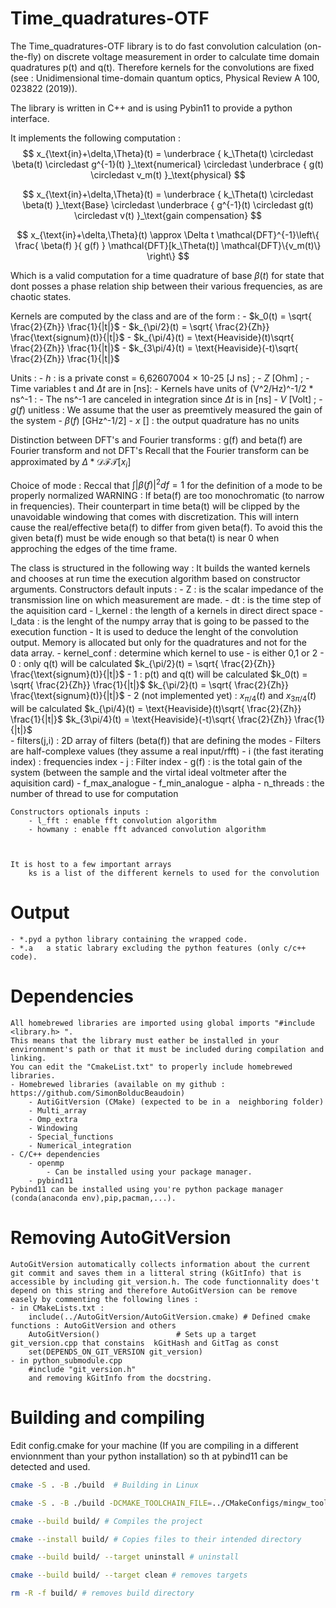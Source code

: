 # Time_quadratures-OTF
The Time_quadratures-OTF library is to do fast convolution calculation (on-the-fly) on discrete voltage measurement in order to calculate time domain quadratures p(t) and q(t). Therefore kernels for the convolutions are fixed (see : Unidimensional time-domain quantum optics, Physical Review A 100, 023822 (2019)).  
 
The library is written in C++ and is using Pybin11 to provide a python interface.

It implements the following computation :
$$
	x_{\text{in}+\delta,\Theta}(t) 
	=
	\underbrace
	{
		k_\Theta(t) \circledast \beta(t) \circledast g^{-1}(t)
	}_\text{numerical}
	\circledast
	\underbrace
	{ 
		g(t) \circledast v_m(t) 
	}_\text{physical}
$$

$$
	x_{\text{in}+\delta,\Theta}(t)
	=
	\underbrace
	{
		k_\Theta(t) \circledast \beta(t) 
	}_\text{Base}
	\circledast
	\underbrace
	{ 
		g^{-1}(t) \circledast g(t) \circledast v(t) 
	}_\text{gain compensation}
$$

$$
	x_{\text{in}+\delta,\Theta}(t)
	\approx
	\Delta t \mathcal{DFT}^{-1}\left\{ \frac{ \beta(f) }{ g(f) } \mathcal{DFT}[k_\Theta(t)] \mathcal{DFT}\{v_m(t)\}   \right\}
$$

Which is a valid computation for a time quadrature of base $\beta(t)$ for state that dont posses 
a phase relation ship between their various frequencies, as are chaotic states.

Kernels are computed by the class and are of the form :
	- $k_0(t) = \sqrt{ \frac{2}{Zh}} \frac{1}{|t|}$
	- $k_{\pi/2}(t) = \sqrt{ \frac{2}{Zh}} \frac{\text{signum}(t)}{|t|}$
	- $k_{\pi/4}(t) = \text{Heaviside}(t)\sqrt{ \frac{2}{Zh}} \frac{1}{|t|}$
	- $k_{3\pi/4}(t) = \text{Heaviside}(-t)\sqrt{ \frac{2}{Zh}} \frac{1}{|t|}$

Units :
	- $h$ : is a private const =  6,62607004 × 10-25 [J ns] ;
	- $Z$ [Ohm] ;
	- Time variables t and $\Delta t$ are in [ns]: 
	- Kernels have units of (V^2/Hz)^-1/2 * ns^-1 :
		- The  ns^-1 are canceled in integration since $\Delta t$ is in [ns]
	- $V$ [Volt] ;
	- $g(f)$ unitless : We assume that the user as preemtively measured the gain of the system
	- $\beta(f)$ [GHz^-1/2]
	- $x$ [] : the output quadrature has no units
	
Distinction between DFT's and Fourier transforms :
	g(f) and beta(f) are Fourier transform and not DFT's
	Recall that the Fourier transform can be approximated by $\Delta * \mathcal{DFT}[x_i]$
	
Choice of mode :
	Reccal that $\int |\beta(f)|^2 df =1$ for the definition of a mode to be properly normalized
	WARNING : If beta(f) are too monochromatic (to narrow in frequencies). 
		Their counterpart in time beta(t) will be clipped by the unavoidable windowing that comes with discretization.
		This will intern cause the real/effective beta(f) to differ from given beta(f). 
		To avoid this the given beta(f) must be wide enough so that beta(t) is near 0 
		when approching the edges of the time frame. 

The class is structured in the following way :
	It builds the wanted kernels and chooses at run time the execution algorithm based on constructor arguments. 
	Constructors default inputs :
		- Z 			: is the scalar impedance of the transmission line on which measurement are made.
		- dt 			: is the time step of the aquisition card
		- l_kernel 		: the length of a kernels in direct direct space
		- l_data 		: is the lenght of the numpy array that is going to be passed to the execution function
			- It is used to deduce the lenght of the convolution output. 
				Memory is allocated but only for the quadratures and not for the data array.
		- kernel_conf 	: determine which kernel to use
			- is either 0,1 or 2
			- 0 : only q(t) will be calculated
				$k_{\pi/2}(t) = \sqrt{ \frac{2}{Zh}} \frac{\text{signum}(t)}{|t|}$
			- 1 : p(t) and q(t) will be calculated
				$k_0(t) = \sqrt{ \frac{2}{Zh}} \frac{1}{|t|}$
				$k_{\pi/2}(t) = \sqrt{ \frac{2}{Zh}} \frac{\text{signum}(t)}{|t|}$
			- 2 (not implemented yet) : $x_{\pi/4}(t)$ and $x_{3\pi/4}(t)$ will be calculated
				$k_{\pi/4}(t) = \text{Heaviside}(t)\sqrt{ \frac{2}{Zh}} \frac{1}{|t|}$
				$k_{3\pi/4}(t) = \text{Heaviside}(-t)\sqrt{ \frac{2}{Zh}} \frac{1}{|t|}$				
		- filters(j,i) 	: 2D array of filters (beta(f)) that are defining the modes
			- Filters are half-complexe values (they assume a real input/rfft)
			- i (the fast iterating index) : frequencies index
			- j	: Filter index
		- g(f) 			: is the total gain of the system (between the sample and the virtal ideal voltmeter after the aquisition card)
		- f_max_analogue
		- f_min_analogue
		- alpha
		- n_threads : the number of thread to use for computation
	
	Constructors optionals inputs :
		- l_fft : enable fft convolution algorithm
		- howmany : enable fft advanced convolution algorithm
			
				
		
	It is host to a few important arrays
		ks is a list of the different kernels to used for the convolution
			
            
# Output
    - *.pyd a python library containing the wrapped code.
    - *.a   a static labrary excluding the python features (only c/c++ code).
    
# Dependencies
    All homebrewed libraries are imported using global imports "#include <library.h> ".
    This means that the library must eather be installed in your environnment's path or that it must be included during compilation and linking. 
    You can edit the "CmakeList.txt" to properly include homebrewed libraries.
    - Homebrewed libraries (available on my github : https://github.com/SimonBolducBeaudoin)
        - AutiGitVersion (CMake) (expected to be in a  neighboring folder)
        - Multi_array
        - Omp_extra
        - Windowing
        - Special_functions
        - Numerical_integration
    - C/C++ dependencies
        - openmp
            - Can be installed using your package manager.
        - pybind11
    Pybind11 can be installed using you're python package manager (conda(anaconda env),pip,pacman,...).

# Removing AutoGitVersion
    AutoGitVersion automatically collects information about the current git commit and saves them in a litteral string (kGitInfo) that is accessible by including git_version.h. The code functionnality does't depend on this string and therefore AutoGitVersion can be remove easely by commenting the following lines :
    - in CMakeLists.txt :
        include(../AutoGitVersion/AutoGitVersion.cmake) # Defined cmake functions : AutoGitVersion and others
        AutoGitVersion()                 # Sets up a target git_version.cpp that constains  kGitHash and GitTag as const
        set(DEPENDS_ON_GIT_VERSION git_version)
    - in python_submodule.cpp
        #include "git_version.h"
        and removing kGitInfo from the docstring.
    
# Building and compiling
Edit config.cmake for your machine (If you are compiling in a different envionnment than your python installation) so th  at pybind11 can be detected and used.
```bash
cmake -S . -B ./build  # Building in Linux
```
```bash
cmake -S . -B ./build -DCMAKE_TOOLCHAIN_FILE=../CMakeConfigs/mingw_toolchain.cmake # Building in Windows (Cross compiling on Cygwin with mingw)
```
```bash
cmake --build build/ # Compiles the project
```
```bash
cmake --install build/ # Copies files to their intended directory
```   
```bash
cmake --build build/ --target uninstall # uninstall 
```  
```bash
cmake --build build/ --target clean # removes targets 
```   
```bash
rm -R -f build/ # removes build directory
```   